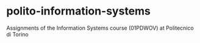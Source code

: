 # polito-information-systems
Assignments of the Information Systems course (01PDWOV) at Politecnico di Torino
